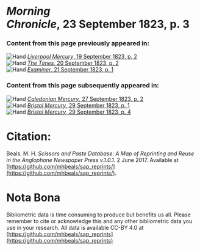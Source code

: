 # *Morning Chronicle*, 23 September 1823, p. 3  
  
### Content from this page previously appeared in:  
![Hand](http://scissorsandpaste.net/wp-content/uploads/2017/06/smallhandpointer.png) [*Liverpool Mercury*, 19 September 1823, p. 2](https://mhbeals.github.io/sap_html/Liverpool-Mercury/Liverpool-Mercury-19-September-1823-p-2)  
![Hand](http://scissorsandpaste.net/wp-content/uploads/2017/06/smallhandpointer.png) [*The Times*, 20 September 1823, p. 2](https://mhbeals.github.io/sap_html/The-Times/The-Times-20-September-1823-p-2)  
![Hand](http://scissorsandpaste.net/wp-content/uploads/2017/06/smallhandpointer.png) [*Examiner*, 21 September 1823, p. 1](https://mhbeals.github.io/sap_html/Examiner/Examiner-21-September-1823-p-1)  
  
### Content from this page subsequently appeared in:  
![Hand](http://scissorsandpaste.net/wp-content/uploads/2017/06/smallhandpointer.png) [*Caledonian Mercury*, 27 September 1823, p. 2](https://mhbeals.github.io/sap_html/Caledonian-Mercury/Caledonian-Mercury-27-September-1823-p-2)  
![Hand](http://scissorsandpaste.net/wp-content/uploads/2017/06/smallhandpointer.png) [*Bristol Mercury*, 29 September 1823, p. 1](https://mhbeals.github.io/sap_html/Bristol-Mercury/Bristol-Mercury-29-September-1823-p-1)  
![Hand](http://scissorsandpaste.net/wp-content/uploads/2017/06/smallhandpointer.png) [*Bristol Mercury*, 29 September 1823, p. 4](https://mhbeals.github.io/sap_html/Bristol-Mercury/Bristol-Mercury-29-September-1823-p-4)  


# Citation: 

Beals. M. H. *Scissors and Paste Database: A Map of Reprinting and Reuse in the Anglophone Newspaper Press v.1.0.1.* 2 June 2017. Available at [https://github.com/mhbeals/sap_reprints/](https://github.com/mhbeals/sap_reprints/). 

# Nota Bona

Bibliometric data is time consuming to produce but benefits us all. Please remember to cite or acknowledge this and any other bibliometric data you use in your research. All data is available CC-BY 4.0 at [https://github.com/mhbeals/sap_reprints](https://github.com/mhbeals/sap_reprints)